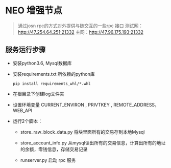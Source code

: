 # NEO  增强节点
> 通过josn rpc的方式对外提供与链交互的一些rpc 接口
> 测试网：http://47.254.64.251:21332
> 主网：http://47.96.175.193:21332

## 服务运行步骤
- 安装python3.6, Mysql数据库
- 安装requirements.txt 所依赖的python库

    `pip install requirements_whl/*.whl`
    
- 在根目录下创建log文件夹
- 设置环境变量 CURRENT_ENVIRON  ,  PRIVTKEY , REMOTE_ADDRESS，WEB_API
- 运行2个脚本：
   + store_raw_block_data.py
   将块里面所有的交易存到本地Mysql
   + store_account_info.py
    从mysql读出所有的交易信息，计算出所有的地址的余额，零钱信息，存储交易记录
    
   + runserver.py
   启动  rpc 服务
   
   